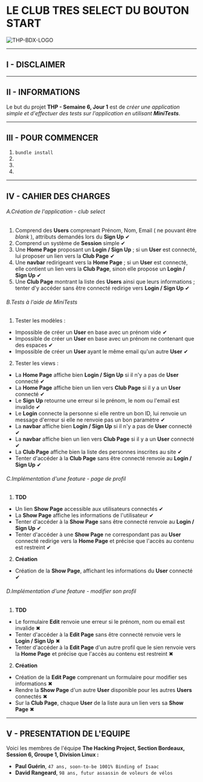 # LE CLUB TRES SELECT DU BOUTON START

![THP-BDX-LOGO](http://image.noelshack.com/fichiers/2018/45/1/1541412703-thpbdx1.png)

---
## I - DISCLAIMER

---
## II - INFORMATIONS

Le but du projet **THP - Semaine 6, Jour 1** est de _créer une application simple et d'effectuer des tests sur l'application en utilisant **MiniTests**_.

---
## III - POUR COMMENCER

1. `bundle install`
2.
3.
4.

---
## IV - CAHIER DES CHARGES

###### A.Création de l'application - club select
1. Comprend des **Users** comprenant Prénom, Nom, Email ( ne pouvant être _blank_ ), attributs demandés lors du **Sign Up** ✔
2. Comprend un système de **Session** simple ✔
3. Une **Home Page** proposant un **Login / Sign  Up** ; si un **User** est connecté, lui proposer un lien vers la **Club Page** ✔
4. Une **navbar** redirigeant vers la **Home Page** ; si un **User** est connecté, elle contient un lien vers la **Club Page**, sinon elle propose un **Login / Sign Up** ✔
5. Une **Club Page** montrant la liste des **Users** ainsi que leurs informations ; tenter d'y accéder sans être connecté redirige vers **Login / Sign Up** ✔

###### B.Tests à l'aide de MiniTests
1. Tester les modèles :
* Impossible de créer un **User** en base avec un prénom vide ✔
* Impossible de créer un **User** en base avec un prénom ne contenant que des espaces ✔
* Impossible de créer un **User** ayant le même email qu'un autre **User** ✔
2. Tester les views :
* La **Home Page** affiche bien **Login / Sign Up** si il n'y a pas de **User** connecté ✔
* La **Home Page** affiche bien un lien vers **Club Page** si il y a un **User** connecté ✔
* Le **Sign Up** retourne une erreur si le prénom, le nom ou l'email est invalide ✔
* Le **Login** connecte la personne si elle rentre un bon ID, lui renvoie un message d'erreur si elle ne renvoie pas un bon paramètre ✔
* La **navbar** affiche bien **Login / Sign Up** si il n'y a pas de **User** connecté ✔
* La **navbar** affiche bien un lien vers **Club Page** si il y a un **User** connecté ✔
* La **Club Page** affiche bien la liste des personnes inscrites au site ✔
* Tenter d'accéder à la **Club Page** sans être connecté renvoie au **Login / Sign Up** ✔

###### C.Implémentation d'une feature - page de profil
1. **TDD**
* Un lien **Show Page** accessible aux utilisateurs connectés ✔
* La **Show Page** affiche les informations de l'utilisateur ✔
* Tenter d'accéder à la **Show Page** sans être connecté renvoie au **Login / Sign Up** ✔
* Tenter d'accéder à une **Show Page** ne correspondant pas au **User** connecté redirige vers la **Home Page** et précise que l'accès au contenu est restreint ✔
2. **Création**
* Création de la **Show Page**, affichant les informations du **User** connecté ✔

###### D.Implémentation d'une feature - modifier son profil
1. **TDD**
* Le formulaire **Edit** renvoie une erreur si le prénom, nom ou email est invalide ✖
* Tenter d'accéder à la **Edit Page** sans être connecté renvoie vers le **Login / Sign Up** ✖
* Tenter d'accéder à la **Edit Page** d'un autre profil que le sien renvoie vers la **Home Page** et précise que l'accès au contenu est restreint ✖
2. **Création**
* Création de la **Edit Page** comprenant un formulaire pour modifier ses informations ✖
* Rendre la **Show Page** d'un autre **User** disponible pour les autres **Users** connectés ✖
* Sur la **Club Page**, chaque **User** de la liste aura un lien vers sa **Show Page** ✖

---
## V - PRESENTATION DE L'EQUIPE

Voici les membres de l'équipe **The Hacking Project, Section Bordeaux, Session 6, Groupe 1, Division Linux :**

* **Paul Guérin**, `47 ans, soon-to-be 1001% Binding of Isaac`
* **David Rangeard**, `98 ans, futur assassin de voleurs de vélos`
